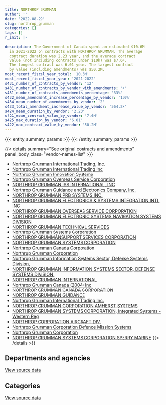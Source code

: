 ```yaml
---
title: NORTHROP GRUMMAN
author: ''
date: '2022-08-29'
slug: northrop_grumman
categories: []
tags: []
r_init: |-
  
description: The Government of Canada spent an estimated $10.6M
  in 2021-2022 on contracts with NORTHROP GRUMMAN. The average
  contract duration was 2.23 year, and the average contract
  value (not including contracts under $10k) was $7.6M.
  The longest contract was 6.01 year. The largest contract
  by value (including amendments) was $50.2M.
most_recent_fiscal_year_total: '10.6M'
most_recent_fiscal_year_year: '2021-2022'
s431_number_of_contracts_by_vendor: '12'
s431_number_of_contracts_by_vendor_with_amendments: '4'
s431_number_of_contracts_amendments_percentage: '33%'
s432_mean_amendment_increase_percentage_by_vendor: '130%'
s434_mean_number_of_amendments_by_vendor: '2'
s433_total_amendment_increase_value_by_vendor: '564.2K'
s424_mean_duration_by_vendor: '2.23'
s421_mean_contract_value_by_vendor: '7.6M'
s425_max_duration_by_vendor: '6.01'
s422_max_contract_value_by_vendor: '50.2M'
---
```


<script src="/rmarkdown-libs/htmlwidgets/htmlwidgets.js"></script>
<link href="/rmarkdown-libs/datatables-css/datatables-crosstalk.css" rel="stylesheet" />
<script src="/rmarkdown-libs/datatables-binding/datatables.js"></script>
<script src="/rmarkdown-libs/jquery/jquery-3.6.0.min.js"></script>
<link href="/rmarkdown-libs/dt-core-bootstrap/css/dataTables.bootstrap.min.css" rel="stylesheet" />
<link href="/rmarkdown-libs/dt-core-bootstrap/css/dataTables.bootstrap.extra.css" rel="stylesheet" />
<script src="/rmarkdown-libs/dt-core-bootstrap/js/jquery.dataTables.min.js"></script>
<script src="/rmarkdown-libs/dt-core-bootstrap/js/dataTables.bootstrap.min.js"></script>
<link href="/rmarkdown-libs/crosstalk/css/crosstalk.min.css" rel="stylesheet" />
<script src="/rmarkdown-libs/crosstalk/js/crosstalk.min.js"></script>
<script src="/rmarkdown-libs/htmlwidgets/htmlwidgets.js"></script>
<link href="/rmarkdown-libs/datatables-css/datatables-crosstalk.css" rel="stylesheet" />
<script src="/rmarkdown-libs/datatables-binding/datatables.js"></script>
<script src="/rmarkdown-libs/jquery/jquery-3.6.0.min.js"></script>
<link href="/rmarkdown-libs/dt-core-bootstrap/css/dataTables.bootstrap.min.css" rel="stylesheet" />
<link href="/rmarkdown-libs/dt-core-bootstrap/css/dataTables.bootstrap.extra.css" rel="stylesheet" />
<script src="/rmarkdown-libs/dt-core-bootstrap/js/jquery.dataTables.min.js"></script>
<script src="/rmarkdown-libs/dt-core-bootstrap/js/dataTables.bootstrap.min.js"></script>
<link href="/rmarkdown-libs/crosstalk/css/crosstalk.min.css" rel="stylesheet" />
<script src="/rmarkdown-libs/crosstalk/js/crosstalk.min.js"></script>

{{< entity_summary_params >}}
{{< /entity_summary_params >}}

{{< details summary="See original contracts and amendments" panel_body_class="vendor-names-list" >}}
- [Northrop Grumman International Trading, Inc.](https://search.open.canada.ca/en/ct/?sort=contract_value_f%20desc&page=1&search_text=%22Northrop%20Grumman%20International%20Trading%2c%20Inc.%22)
- [Northrop Grumman International Trading Inc](https://search.open.canada.ca/en/ct/?sort=contract_value_f%20desc&page=1&search_text=%22Northrop%20Grumman%20International%20Trading%20Inc%22)
- [Northrop Grumman Innovation Systems](https://search.open.canada.ca/en/ct/?sort=contract_value_f%20desc&page=1&search_text=%22Northrop%20Grumman%20Innovation%20Systems%22)
- [Northrop Grumman Overseas Service Corporation](https://search.open.canada.ca/en/ct/?sort=contract_value_f%20desc&page=1&search_text=%22Northrop%20Grumman%20Overseas%20Service%20Corporation%22)
- [NORTHROP GRUMMAN ISS INTERNATIONAL, INC](https://search.open.canada.ca/en/ct/?sort=contract_value_f%20desc&page=1&search_text=%22NORTHROP%20GRUMMAN%20ISS%20INTERNATIONAL%2c%20INC%22)
- [Northrop Grumman Guidance and Electronics Company, Inc.](https://search.open.canada.ca/en/ct/?sort=contract_value_f%20desc&page=1&search_text=%22Northrop%20Grumman%20Guidance%20and%20Electronics%20Company%2c%20Inc.%22)
- [NORTHROP GRUMMAN PRB SYSTEMS INC.](https://search.open.canada.ca/en/ct/?sort=contract_value_f%20desc&page=1&search_text=%22NORTHROP%20GRUMMAN%20PRB%20SYSTEMS%20INC.%22)
- [NORTHROP GRUMMAN ELECTRONICS & SYSTEMS INTEGRATION INTL INC](https://search.open.canada.ca/en/ct/?sort=contract_value_f%20desc&page=1&search_text=%22NORTHROP%20GRUMMAN%20ELECTRONICS%20%26%20SYSTEMS%20INTEGRATION%20INTL%20INC%22)
- [NORTHROP GRUMMAN OVERSEAS SERVICE CORPORATION](https://search.open.canada.ca/en/ct/?sort=contract_value_f%20desc&page=1&search_text=%22NORTHROP%20GRUMMAN%20OVERSEAS%20SERVICE%20CORPORATION%22)
- [NORTHROP GRUMMAN ELECTRONIC SYSTEMS NAVIGATION SYSTEMS DIVISION](https://search.open.canada.ca/en/ct/?sort=contract_value_f%20desc&page=1&search_text=%22NORTHROP%20GRUMMAN%20ELECTRONIC%20SYSTEMS%20%20NAVIGATION%20SYSTEMS%20DIVISION%22)
- [NORTHROP GRUMMAN TECHNICAL SERVICES](https://search.open.canada.ca/en/ct/?sort=contract_value_f%20desc&page=1&search_text=%22NORTHROP%20GRUMMAN%20TECHNICAL%20SERVICES%22)
- [Northrop Grumman Systems Corporation](https://search.open.canada.ca/en/ct/?sort=contract_value_f%20desc&page=1&search_text=%22Northrop%20Grumman%20Systems%20Corporation%22)
- [NORTHROP GRUMMANSUPPORT SERVICES CORPORATION](https://search.open.canada.ca/en/ct/?sort=contract_value_f%20desc&page=1&search_text=%22NORTHROP%20GRUMMANSUPPORT%20SERVICES%20CORPORATION%22)
- [NORTHROP GRUMMAN SYSTEMS CORPORATION](https://search.open.canada.ca/en/ct/?sort=contract_value_f%20desc&page=1&search_text=%22NORTHROP%20GRUMMAN%20SYSTEMS%20CORPORATION%22)
- [Northrop Grumman Canada Corporation](https://search.open.canada.ca/en/ct/?sort=contract_value_f%20desc&page=1&search_text=%22Northrop%20Grumman%20Canada%20Corporation%22)
- [Northrup Grumman Corporation](https://search.open.canada.ca/en/ct/?sort=contract_value_f%20desc&page=1&search_text=%22Northrup%20Grumman%20Corporation%22)
- [Northrop Grumman Information Systems Sector, Defense Systems Division,](https://search.open.canada.ca/en/ct/?sort=contract_value_f%20desc&page=1&search_text=%22Northrop%20Grumman%20Information%20Systems%20Sector%2c%20Defense%20Systems%20Division%2c%22)
- [NORTHROP GRUMMAN INFORMATION SYSTEMS SECTOR, DEFENSE SYSTEMS DIVISION,](https://search.open.canada.ca/en/ct/?sort=contract_value_f%20desc&page=1&search_text=%22NORTHROP%20GRUMMAN%20INFORMATION%20SYSTEMS%20SECTOR%2c%20DEFENSE%20SYSTEMS%20DIVISION%2c%22)
- [NORTHROP GRUMMAN INTERNATIONAL](https://search.open.canada.ca/en/ct/?sort=contract_value_f%20desc&page=1&search_text=%22NORTHROP%20GRUMMAN%20INTERNATIONAL%22)
- [Northrop Grumman Canada (2004) Inc](https://search.open.canada.ca/en/ct/?sort=contract_value_f%20desc&page=1&search_text=%22Northrop%20Grumman%20Canada%20%282004%29%20Inc%22)
- [NORTHROP GRUMMAN CANADA CORPORATION](https://search.open.canada.ca/en/ct/?sort=contract_value_f%20desc&page=1&search_text=%22NORTHROP%20GRUMMAN%20CANADA%20CORPORATION%22)
- [NORTHROP GRUMMAN GUIDANCE](https://search.open.canada.ca/en/ct/?sort=contract_value_f%20desc&page=1&search_text=%22NORTHROP%20GRUMMAN%20GUIDANCE%22)
- [Northrop Grumman International Trading Inc.](https://search.open.canada.ca/en/ct/?sort=contract_value_f%20desc&page=1&search_text=%22Northrop%20Grumman%20International%20Trading%20Inc.%22)
- [NORTHROP GRUMMAN CORPORATION AMHERST SYSTEMS](https://search.open.canada.ca/en/ct/?sort=contract_value_f%20desc&page=1&search_text=%22NORTHROP%20GRUMMAN%20CORPORATION%20%20AMHERST%20SYSTEMS%22)
- [NORTHROP GRUMMAN SYSTEMS CORPORATION, Integrated Systems - Western Reg](https://search.open.canada.ca/en/ct/?sort=contract_value_f%20desc&page=1&search_text=%22NORTHROP%20GRUMMAN%20SYSTEMS%20CORPORATION%2c%20Integrated%20Systems%20-%20Western%20Reg%22)
- [NORTHROP CORPORATION AIRCRAFT DIV.](https://search.open.canada.ca/en/ct/?sort=contract_value_f%20desc&page=1&search_text=%22NORTHROP%20CORPORATION%20AIRCRAFT%20DIV.%22)
- [Northrop Grumman Corporation Defence Mission Systems](https://search.open.canada.ca/en/ct/?sort=contract_value_f%20desc&page=1&search_text=%22Northrop%20Grumman%20Corporation%20Defence%20Mission%20Systems%22)
- [Northrop Grumman Corporation](https://search.open.canada.ca/en/ct/?sort=contract_value_f%20desc&page=1&search_text=%22Northrop%20Grumman%20Corporation%22)
- [NORTHROP GRUMMAN SYSTEMS CORPORATION SPERRY MARINE](https://search.open.canada.ca/en/ct/?sort=contract_value_f%20desc&page=1&search_text=%22NORTHROP%20GRUMMAN%20SYSTEMS%20CORPORATION%20SPERRY%20MARINE%22)
{{< /details >}}

## Departments and agencies

<div id="htmlwidget-1" style="width:100%;height:auto;" class="datatables html-widget"></div>
<script type="application/json" data-for="htmlwidget-1">{"x":{"style":"bootstrap","filter":"none","vertical":false,"data":[["<a href=\"/departments/dnd-mdn/\">National Defence<\/a>","<a href=\"/departments/pc/\">Parks Canada<\/a>"],[9253791.11,24959],[10254540.47,null],[11420578.66,null],[10622360.54,null]],"container":"<table class=\"table table-striped table-hover row-border order-column display\">\n  <thead>\n    <tr>\n      <th>Department<\/th>\n      <th>2018-2019<\/th>\n      <th>2019-2020<\/th>\n      <th>2020-2021<\/th>\n      <th>2021-2022<\/th>\n    <\/tr>\n  <\/thead>\n<\/table>","options":{"order":[[4,"desc"]],"pageLength":10,"autoWidth":true,"columnDefs":[{"targets":1,"render":"function(data, type, row, meta) {\n    return type !== 'display' ? data : DTWidget.formatCurrency(data, \"$\", 2, 3, \",\", \".\", true, null);\n  }"},{"targets":2,"render":"function(data, type, row, meta) {\n    return type !== 'display' ? data : DTWidget.formatCurrency(data, \"$\", 2, 3, \",\", \".\", true, null);\n  }"},{"targets":3,"render":"function(data, type, row, meta) {\n    return type !== 'display' ? data : DTWidget.formatCurrency(data, \"$\", 2, 3, \",\", \".\", true, null);\n  }"},{"targets":4,"render":"function(data, type, row, meta) {\n    return type !== 'display' ? data : DTWidget.formatCurrency(data, \"$\", 2, 3, \",\", \".\", true, null);\n  }"},{"width":"16%","targets":[1,2,3,4]},{"className":"dt-right","targets":[1,2,3,4]}],"orderClasses":false}},"evals":["options.columnDefs.0.render","options.columnDefs.1.render","options.columnDefs.2.render","options.columnDefs.3.render"],"jsHooks":[]}</script>
<p class="text-right">
<a href="https://github.com/GoC-Spending/contracts-data/tree/main/data/out/vendors/northrop_grumman/summary_by_fiscal_year_by_department.csv" class="source-data-link btn btn-link">View source data</a>
</p>

## Categories

<div id="htmlwidget-2" style="width:100%;height:auto;" class="datatables html-widget"></div>
<script type="application/json" data-for="htmlwidget-2">{"x":{"style":"bootstrap","filter":"none","vertical":false,"data":[["<a href=\"/categories/facilities_and_construction/\">Facilities and construction<\/a>","<a href=\"/categories/defence/\">Defence<\/a>","<a href=\"/categories/transportation_and_logistics/\">Transportation and logistics<\/a>","<a href=\"/categories/industrial_products_and_services/\">Industrial products and services<\/a>"],[1588859.2,136573.63,24959,7528358.28],[null,198412.26,null,10056128.21],[null,1391926.21,null,10028652.45],[null,593708.09,null,10028652.45]],"container":"<table class=\"table table-striped table-hover row-border order-column display\">\n  <thead>\n    <tr>\n      <th>Category<\/th>\n      <th>2018-2019<\/th>\n      <th>2019-2020<\/th>\n      <th>2020-2021<\/th>\n      <th>2021-2022<\/th>\n    <\/tr>\n  <\/thead>\n<\/table>","options":{"order":[[4,"desc"]],"dom":"t","pageLength":30,"autoWidth":true,"columnDefs":[{"targets":1,"render":"function(data, type, row, meta) {\n    return type !== 'display' ? data : DTWidget.formatCurrency(data, \"$\", 2, 3, \",\", \".\", true, null);\n  }"},{"targets":2,"render":"function(data, type, row, meta) {\n    return type !== 'display' ? data : DTWidget.formatCurrency(data, \"$\", 2, 3, \",\", \".\", true, null);\n  }"},{"targets":3,"render":"function(data, type, row, meta) {\n    return type !== 'display' ? data : DTWidget.formatCurrency(data, \"$\", 2, 3, \",\", \".\", true, null);\n  }"},{"targets":4,"render":"function(data, type, row, meta) {\n    return type !== 'display' ? data : DTWidget.formatCurrency(data, \"$\", 2, 3, \",\", \".\", true, null);\n  }"},{"width":"16%","targets":[1,2,3,4]},{"className":"dt-right","targets":[1,2,3,4]}],"orderClasses":false,"lengthMenu":[10,25,30,50,100]}},"evals":["options.columnDefs.0.render","options.columnDefs.1.render","options.columnDefs.2.render","options.columnDefs.3.render"],"jsHooks":[]}</script>
<p class="text-right">
<a href="https://github.com/GoC-Spending/contracts-data/tree/main/data/out/vendors/northrop_grumman/summary_by_fiscal_year_by_category.csv" class="source-data-link btn btn-link">View source data</a>
</p>
